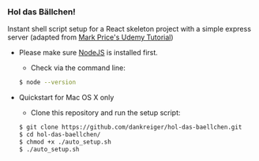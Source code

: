 ### Hol das Bällchen!


Instant shell script setup for a React skeleton project with a simple express server (adapted from [Mark Price's Udemy Tutorial](https://www.udemy.com/react-flux/learn))

- Please make sure <a href="https://nodejs.org/">NodeJS</a> is installed first.

  - Check via the command line:
  ```bash
  $ node --version
  ```
- Quickstart for Mac OS X only
  - Clone this repository and run the setup script:
  ```bash
  $ git clone https://github.com/dankreiger/hol-das-baellchen.git
  $ cd hol-das-baellchen/
  $ chmod +x ./auto_setup.sh
  $ ./auto_setup.sh
  ```
